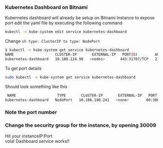 ### Kubernetes Dashboard on Bitnami

Kubernetes dashboard will already be setup on Bitnami Instance to expose port edit the yaml file by executing the following command

```sh
kubectl -n kube-system edit service kubernetes-dashboard
```
Change  ```sh type: ClusterIP to type: NodePort ```

```sh
$ kubectl -n kube-system get service kubernetes-dashboard
NAME                   CLUSTER-IP       EXTERNAL-IP   PORT(S)        AGE
kubernetes-dashboard   10.100.124.90   <nodes>       443:31707/TCP   21h
```

To get port details 
```sh
sudo kubectl -n kube-system get service kubernetes-dashboard
```
Should look something like this

```sh
 NAME                   TYPE       CLUSTER-IP       EXTERNAL-IP   PORT(S)        AGE
kubernetes-dashboard   NodePort   10.106.190.241   <none>        80:30009/TCP   12h
```
### Note the port number
### Change the security group for the instance, by opening 30009

Hit your instanceIP:Port  
vola! Dashboard service works!!
